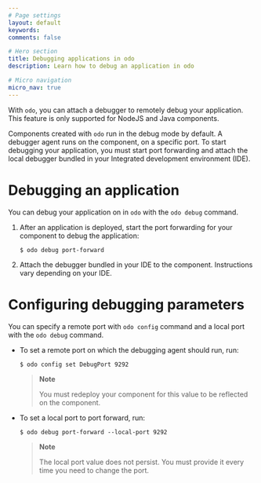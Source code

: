 ```yaml
---
# Page settings
layout: default
keywords:
comments: false

# Hero section
title: Debugging applications in odo
description: Learn how to debug an application in odo

# Micro navigation
micro_nav: true
---
```

With `odo`, you can attach a debugger to remotely debug your
application. This feature is only supported for NodeJS and Java
components.

Components created with `odo` run in the debug mode by default. A
debugger agent runs on the component, on a specific port. To start
debugging your application, you must start port forwarding and attach
the local debugger bundled in your Integrated development environment
(IDE).

# Debugging an application

You can debug your application on in `odo` with the `odo debug` command.

1.  After an application is deployed, start the port forwarding for your
    component to debug the application:
    
    ``` terminal
    $ odo debug port-forward
    ```

2.  Attach the debugger bundled in your IDE to the component.
    Instructions vary depending on your IDE.

# Configuring debugging parameters

You can specify a remote port with `odo config` command and a local port
with the `odo debug` command.

  - To set a remote port on which the debugging agent should run, run:
    
    ``` terminal
    $ odo config set DebugPort 9292
    ```
    
    > **Note**
    > 
    > You must redeploy your component for this value to be reflected on
    > the component.

  - To set a local port to port forward, run:
    
    ``` terminal
    $ odo debug port-forward --local-port 9292
    ```
    
    > **Note**
    > 
    > The local port value does not persist. You must provide it every
    > time you need to change the port.
